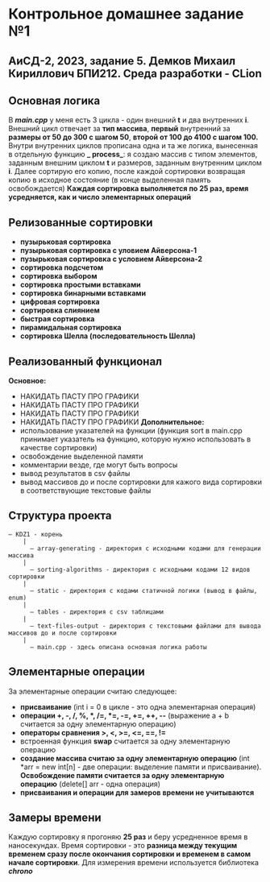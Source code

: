 # Контрольное домашнее задание №1

## АиСД-2, 2023, задание 5. Демков Михаил Кириллович БПИ212. Среда разработки - CLion

## Основная логика

В **_main.cpp_** у меня есть 3 цикла - один внешний **t** и два внутренних **i**. Внешний цикл
отвечает за **тип массива**, **первый** внутренний за **размеры от 50 до 300 с шагом 50**, **второй
от 100 до 4100 с шагом 100.**
Внутри внутренних циклов прописана одна и та же логика, вынесенная в отдельную функцию **_
process_**: я создаю массив с типом элементов, заданным внешним циклом **t** и размеров, заданным
внутренним циклом **i**. Далее сортирую его копию, после каждой сортировки возвращая копию в
исходное состояние (в конце выделенная память освобождается)
**Каждая сортировка выполняется по 25 раз, время усредняется, как и число элементарных операций**

## Релизованные сортировки

* **пузырьковая сортировка**
* **пузырьковая сортировка с уловием Айверсона-1**
* **пузырьковая сортировка с условием Айверсона-2**
* **сортировка подсчетом**
* **сортировка выбором**
* **сортировка простыми вставками**
* **сортировка бинарными вставками**
* **цифровая сортировка**
* **сортировка слиянием**
* **быстрая сортировка**
* **пирамидальная сортировка**
* **сортировка Шелла (последовательность Шелла)**

## Реализованный функционал

**Основное:**

* НАКИДАТЬ ПАСТУ ПРО ГРАФИКИ
* НАКИДАТЬ ПАСТУ ПРО ГРАФИКИ
* НАКИДАТЬ ПАСТУ ПРО ГРАФИКИ
* НАКИДАТЬ ПАСТУ ПРО ГРАФИКИ
  **Дополнительное:**
* использование указателей на функции (функция sort в main.cpp принимает указатель на функцию,
  которую нужно использовать в качестве сортировки)
* освобождение выделенной памяти
* комментарии везде, где могут быть вопросы
* вывод результатов в csv файлы
* вывод массивов до и после сортировки для кажого вида сортировки в соответствующие текстовые файлы

## Структура проекта

    — KDZ1 - корень
        | 
          — array-generating - директория с исходными кодами для генерации массива
        |
          — sorting-algorithms - директория с исходными кодами 12 видов сортировки
        |
          — static - директория с кодами статичной логики (вывод в файлы, enum)
        |
          — tables - директория с csv таблицами
        |
          — text-files-output - директория с текстовыми файлами для вывода массивов до и после сортировки
        |
          — main.cpp - здесь описана основная логика работы

## Элементарные операции

За элементарные операции считаю следующее:

* **присваивание** (int i = 0 в цикле - это одна элементарная операция)
* **операции +, -, /, %, \*, /=, \*=, -=, +=, ++, --** (выражение a + b считается за одну
  элементарную операцию)
* **операторы сравнения >, <, >=, <=, ==, !=**
* встроенная функция **swap** считается за одну элементарную операцию
* **создание массива считаю за одну элементарную операцию** (int *arr = new int[n] - две операции:
  выделение памяти и присваивание).
  **Освобождение памяти считается за одну элементарную операцию** (delete[] arr - одна операция)
* **присваивания и операции для замеров времени не учитываются**

## Замеры времени

Каждую сортировку я прогоняю **25 раз** и беру усредненное время в наносекундах. Время сортировки -
это
**разница между текущим временем сразу после окончания сортировки и временем в самом начале
сортировки**. Для измерения времени используется библиотека _**chrono**_